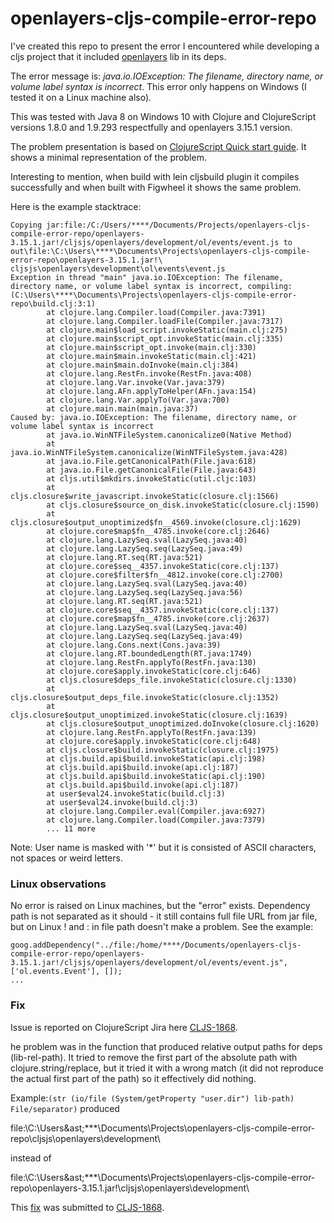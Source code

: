 # openlayers-cljs-compile-error-repo

I've created this repo to present the error I encountered while developing a cljs project that it included [openlayers](https://github.com/cljsjs/packages/tree/master/openlayers) lib in its deps.

The error message is: *java.io.IOException: The filename, directory name, or volume label syntax is incorrect*. This error only happens on Windows (I tested it on a Linux machine also).

This was tested with Java 8 on Windows 10 with Clojure and ClojureScript
versions 1.8.0 and 1.9.293 respectfully and openlayers 3.15.1 version.

The problem presentation is based on [ClojureScript Quick start guide](https://clojurescript.org/guides/quick-start). It shows a minimal representation of the problem.

Interesting to mention, when build with lein cljsbuild plugin it compiles successfully and when built with Figwheel it shows the same problem.

Here is the example stacktrace:

```
Copying jar:file:/C:/Users/****/Documents/Projects/openlayers-cljs-compile-error-repo/openlayers-3.15.1.jar!/cljsjs/openlayers/development/ol/events/event.js to out\file:\C:\Users\****\Documents\Projects\openlayers-cljs-compile-error-repo\openlayers-3.15.1.jar!\
cljsjs\openlayers\development\ol\events\event.js
Exception in thread "main" java.io.IOException: The filename, directory name, or volume label syntax is incorrect, compiling:(C:\Users\****\Documents\Projects\openlayers-cljs-compile-error-repo\build.clj:3:1)
        at clojure.lang.Compiler.load(Compiler.java:7391)
        at clojure.lang.Compiler.loadFile(Compiler.java:7317)
        at clojure.main$load_script.invokeStatic(main.clj:275)
        at clojure.main$script_opt.invokeStatic(main.clj:335)
        at clojure.main$script_opt.invoke(main.clj:330)
        at clojure.main$main.invokeStatic(main.clj:421)
        at clojure.main$main.doInvoke(main.clj:384)
        at clojure.lang.RestFn.invoke(RestFn.java:408)
        at clojure.lang.Var.invoke(Var.java:379)
        at clojure.lang.AFn.applyToHelper(AFn.java:154)
        at clojure.lang.Var.applyTo(Var.java:700)
        at clojure.main.main(main.java:37)
Caused by: java.io.IOException: The filename, directory name, or volume label syntax is incorrect
        at java.io.WinNTFileSystem.canonicalize0(Native Method)
        at java.io.WinNTFileSystem.canonicalize(WinNTFileSystem.java:428)
        at java.io.File.getCanonicalPath(File.java:618)
        at java.io.File.getCanonicalFile(File.java:643)
        at cljs.util$mkdirs.invokeStatic(util.cljc:103)
        at cljs.closure$write_javascript.invokeStatic(closure.clj:1566)
        at cljs.closure$source_on_disk.invokeStatic(closure.clj:1590)
        at cljs.closure$output_unoptimized$fn__4569.invoke(closure.clj:1629)
        at clojure.core$map$fn__4785.invoke(core.clj:2646)
        at clojure.lang.LazySeq.sval(LazySeq.java:40)
        at clojure.lang.LazySeq.seq(LazySeq.java:49)
        at clojure.lang.RT.seq(RT.java:521)
        at clojure.core$seq__4357.invokeStatic(core.clj:137)
        at clojure.core$filter$fn__4812.invoke(core.clj:2700)
        at clojure.lang.LazySeq.sval(LazySeq.java:40)
        at clojure.lang.LazySeq.seq(LazySeq.java:56)
        at clojure.lang.RT.seq(RT.java:521)
        at clojure.core$seq__4357.invokeStatic(core.clj:137)
        at clojure.core$map$fn__4785.invoke(core.clj:2637)
        at clojure.lang.LazySeq.sval(LazySeq.java:40)
        at clojure.lang.LazySeq.seq(LazySeq.java:49)
        at clojure.lang.Cons.next(Cons.java:39)
        at clojure.lang.RT.boundedLength(RT.java:1749)
        at clojure.lang.RestFn.applyTo(RestFn.java:130)
        at clojure.core$apply.invokeStatic(core.clj:646)
        at cljs.closure$deps_file.invokeStatic(closure.clj:1330)
        at cljs.closure$output_deps_file.invokeStatic(closure.clj:1352)
        at cljs.closure$output_unoptimized.invokeStatic(closure.clj:1639)
        at cljs.closure$output_unoptimized.doInvoke(closure.clj:1620)
        at clojure.lang.RestFn.applyTo(RestFn.java:139)
        at clojure.core$apply.invokeStatic(core.clj:648)
        at cljs.closure$build.invokeStatic(closure.clj:1975)
        at cljs.build.api$build.invokeStatic(api.clj:198)
        at cljs.build.api$build.invoke(api.clj:187)
        at cljs.build.api$build.invokeStatic(api.clj:190)
        at cljs.build.api$build.invoke(api.clj:187)
        at user$eval24.invokeStatic(build.clj:3)
        at user$eval24.invoke(build.clj:3)
        at clojure.lang.Compiler.eval(Compiler.java:6927)
        at clojure.lang.Compiler.load(Compiler.java:7379)
        ... 11 more
```

Note: User name is masked with '*' but it is consisted of ASCII characters, not spaces or weird letters.

### Linux observations

No error is raised on Linux machines, but the "error" exists. Dependency path is not separated as it
should - it still contains full file URL from jar file, but on Linux ! and : in file path doesn't make
a problem. See the example:

```
goog.addDependency("../file:/home/****/Documents/openlayers-cljs-compile-error-repo/openlayers-3.15.1.jar!/cljsjs/openlayers/development/ol/events/event.js", ['ol.events.Event'], []);
...
```

### Fix

Issue is reported on ClojureScript Jira here [CLJS-1868](http://dev.clojure.org/jira/browse/CLJS-1868).

he problem was in the function that produced relative output paths for deps (lib-rel-path).
It tried to remove the first part of the absolute path with clojure.string/replace, but
it tried it with a wrong match (it did not reproduce the actual first part of the path)
so it effectively did nothing.

Example:```(str (io/file (System/getProperty "user.dir") lib-path) File/separator)```
produced

file:\C:\Users\&ast;&ast;&ast;&ast;\Documents\Projects\openlayers-cljs-compile-error-repo\cljsjs\openlayers\development\

instead of

file:\C:\Users\&ast;&ast;&ast;&ast;\Documents\Projects\openlayers-cljs-compile-error-repo\openlayers-3.15.1.jar!\cljsjs\openlayers\development\

This [fix](CLJS-1868.patch) was submitted to [CLJS-1868](http://dev.clojure.org/jira/browse/CLJS-1868).
